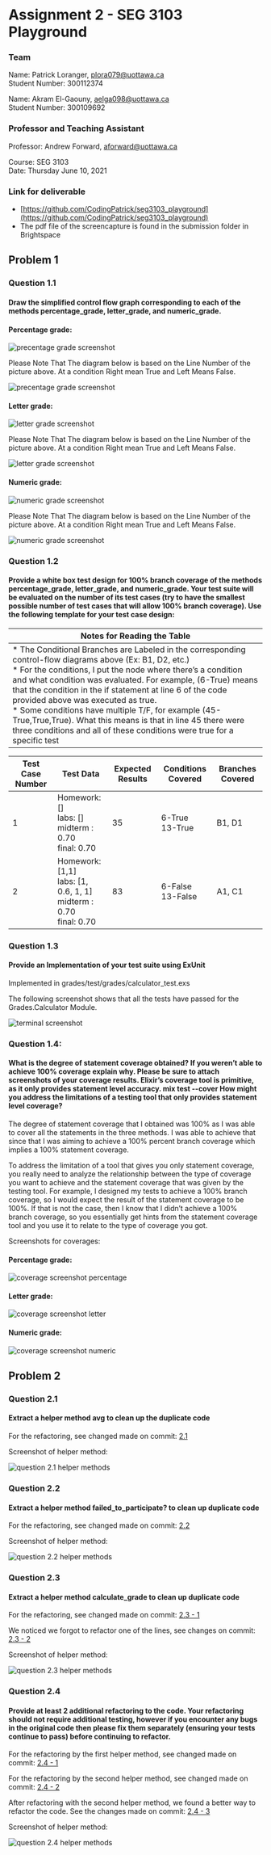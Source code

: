 # Assignment 2 - SEG 3103 Playground

### Team

Name: Patrick Loranger, plora079@uottawa.ca<br>
Student Number: 300112374<br>

Name: Akram El-Gaouny, aelga098@uottawa.ca<br>
Student Number: 300109692

### Professor and Teaching Assistant

Professor: Andrew Forward, aforward@uottawa.ca<br>

Course: SEG 3103<br>
Date: Thursday June 10, 2021

### Link for deliverable

* [https://github.com/CodingPatrick/seg3103_playground](https://github.com/CodingPatrick/seg3103_playground)
* The pdf file of the screencapture is found in the submission folder in Brightspace

## Problem 1

### Question 1.1
#### Draw the simplified control flow graph corresponding to each of the methods percentage_grade, letter_grade, and numeric_grade.

#### Percentage grade:

![precentage grade screenshot](assets/percentage_grade.png)

Please Note That The diagram below is based on the Line Number of the picture above.
At a condition Right mean True and Left Means False.

![precentage grade screenshot](assets/percentage_grade_diagram.png)

#### Letter grade:

![letter grade screenshot](assets/letter_grade.png)

Please Note That The diagram below is based on the Line Number of the picture above.
At a condition Right mean True and Left Means False.

![letter grade screenshot](assets/letter_grade_diagram.png)

#### Numeric grade:

![numeric grade screenshot](assets/numeric_grade.png)

Please Note That The diagram below is based on the Line Number of the picture above.
At a condition Right mean True and Left Means False.

![numeric grade screenshot](assets/numeric_grade_diagram.png)

### Question 1.2
#### Provide a white box test design for 100% branch coverage of	the methods percentage_grade, letter_grade, and numeric_grade. Your test suite will be evaluated	on the	number of its	test cases (try to have the smallest possible number of test cases	that will allow	 100% branch	coverage). Use the following template for	 your test case	design:

| Notes for Reading the Table |
| --- |
| * The Conditional Branches are Labeled in the corresponding control-flow diagrams above (Ex: B1, D2, etc.) <br>* For the conditions, I put the node where there’s a condition and what condition was evaluated. For example, (6-True) means that the condition in the if statement at line 6 of the code provided above was executed as true. <br> * Some conditions have multiple T/F, for example (45-True,True,True). What this means is that in line 45 there were three conditions and all of these conditions were true for a specific test |

| Test Case Number | Test Data | Expected Results | Conditions Covered | Branches Covered |
| --- | --- | --- | --- | --- |
| 1 | Homework: []<br>labs: []<br>midterm : 0.70<br>final: 0.70 | 35 | 6-True<br>13-True | B1, D1 |
| 2 | Homework: [1,1]<br>labs: [1, 0.6, 1, 1]<br>midterm : 0.70<br>final: 0.70 | 83 | 6-False<br>13-False | A1, C1 |

### Question 1.3
#### Provide an Implementation of your test suite using ExUnit

Implemented in grades/test/grades/calculator_test.exs

The following screenshot shows that all the tests have passed for the Grades.Calculator Module.

![terminal screenshot](assets/terminal.png)

### Question 1.4:  
#### What is the degree of statement coverage obtained? If you weren’t able to achieve 100% coverage explain why. Please be sure to attach screenshots of your coverage results. Elixir’s coverage tool is primitive, as it only provides statement level accuracy. mix test --cover How might you address the limitations of a testing tool that only provides statement level coverage?

The degree of statement coverage that I obtained was 100% as I was able to cover all the statements in the three methods. I was able to achieve that since that I was aiming to achieve a 100% percent branch coverage which implies a 100% statement coverage.

To address the limitation of a tool that gives you only statement coverage, you really need to analyze the relationship between the type of coverage you want to achieve and the statement coverage that was given by the testing tool. For example, I designed my tests to achieve a 100% branch coverage, so I would expect the result of the statement coverage to be 100%. If that is not the case, then I know that I didn’t achieve a 100% branch coverage, so you essentially get hints from the statement coverage tool and you use it to relate to the type of coverage you got.

Screenshots for coverages:

#### Percentage grade:

![coverage screenshot percentage](assets/coverage_percentage.png)

#### Letter grade: 

![coverage screenshot letter](assets/coverage_letter.png)

#### Numeric grade:

![coverage screenshot numeric](assets/coverage_numeric.png)

## Problem 2

### Question 2.1
#### Extract a helper method avg to clean up the duplicate code

For the refactoring, see changed made on commit: [2.1](https://github.com/CodingPatrick/seg3103_playground/commit/c0cf11fda5dec44e1967f77384103ff19eaf61a3#diff-e4af7700659190dcf094daede863a09f5533c5e3d74c1eea4679f71c94c394c9)

Screenshot of helper method:

![question 2.1 helper methods](assets/problem2_question1.png)

### Question 2.2
#### Extract a helper method failed_to_participate? to clean up duplicate code

For the refactoring, see changed made on commit: [2.2](https://github.com/CodingPatrick/seg3103_playground/commit/3a1ffdd0533ce0dba98caa200906af72381906fb#diff-e4af7700659190dcf094daede863a09f5533c5e3d74c1eea4679f71c94c394c9)

Screenshot of helper method:

![question 2.2 helper methods](assets/problem2_question2.png)

### Question 2.3
#### Extract a helper method calculate_grade to clean up duplicate code

For the refactoring, see changed made on commit: [2.3 - 1](https://github.com/CodingPatrick/seg3103_playground/commit/1084c5545c07711eeb9d814dcfc1eaf75b674995#diff-e4af7700659190dcf094daede863a09f5533c5e3d74c1eea4679f71c94c394c9)

We noticed we forgot to refactor one of the lines, see changes on commit: [2.3 - 2](https://github.com/CodingPatrick/seg3103_playground/commit/411dae4529a75881b8ff3735a06c5fa2a95d6c0d#diff-e4af7700659190dcf094daede863a09f5533c5e3d74c1eea4679f71c94c394c9)

Screenshot of helper method:

![question 2.3 helper methods](assets/problem2_question3.png)

### Question 2.4 
#### Provide at least 2 additional refactoring to the code. Your refactoring should not require additional testing, however if you encounter any bugs in the original code then please fix them separately (ensuring your tests continue to pass) before continuing to refactor.

For the refactoring by the first helper method, see changed made on commit: [2.4 - 1](https://github.com/CodingPatrick/seg3103_playground/commit/0e30a057576bab30cf12fca4f5445d22e475ad1d#diff-e4af7700659190dcf094daede863a09f5533c5e3d74c1eea4679f71c94c394c9)

For the refactoring by the second helper method, see changed made on commit: [2.4 - 2](https://github.com/CodingPatrick/seg3103_playground/commit/5f35b7a82c9922f8927e1bddd76eea1150e34943#diff-e4af7700659190dcf094daede863a09f5533c5e3d74c1eea4679f71c94c394c9)

After refactoring with the second helper method, we found a better way to refactor the code. See the changes made on commit: [2.4 - 3](https://github.com/CodingPatrick/seg3103_playground/commit/70029cfb93dd8e84d08661af5d5bb9018400473f#diff-e4af7700659190dcf094daede863a09f5533c5e3d74c1eea4679f71c94c394c9)

Screenshot of helper method:

![question 2.4 helper methods](assets/problem2_question4.png)
